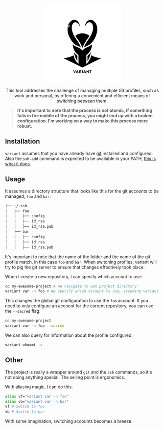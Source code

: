 <div align="center">
	<img width="256" src="assets/variant.svg" alt="Variant logo">

This tool addresses the challenge of managing multiple Git profiles, such as work and personal, by offering a convenient and efficient means of switching between them.

</div>

>**It's important to note that the process is not atomic, if something fails in the middle of the process, you might end up with a broken configuration. I'm working on a way to make this process more robust.**

## Installation

`variant` assumes that you have already have [git](https://git-scm.com/) installed and configured. Also the `ssh-add` command is expected to be available in your PATH, [this is what it does](https://superuser.com/questions/360686/what-exactly-does-ssh-add-do).

## Usage

It assumes a directory structure that looks like this for the git accounts to be managed, `foo` and `bar`:

```bash
├── ~/.ssh
│   ├── foo
│   │   ├── config
│   │   ├── id_rsa
│   │   ├── id_rsa.pub
│   ├── bar
│   │   ├── config
│   │   ├── id_rsa
│   │   ├── id_rsa.pub
```

It's important to note that the name of the folder and the name of the git profile match, in this case `foo` and `bar`. When switching profiles, variant will try to pig the
git server to ensure that changes effectively took place.

When I create a new repository, I can specify which account to use:

```bash
cd my-awesome-project # We navigate to out project directory
variant var -n foo # We specify which account to use, assuming variant is in PATH
```

This changes the global git configuration to use the `foo` account. If you need to only configure an account for the current repository,
you can use the `--sacred` flag:

```bash
cd my-awesome-project
variant var -n foo --sacred
```

We can also query for information about the profile configured:

```bash
variant whoami -v
```

## Other

The project is really a wrapper around `git` and the `ssh` commands, so it's not doing anything special. The selling point is ergonomics.

With aliasing magic, I can do this:

```bash
alias vf="variant var -n foo"
alias vb="variant var -n bar"
vf # Switch to foo
vb # Switch to bar
```

With some imagination, switching accounts becomes a breeze.
